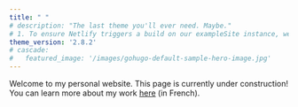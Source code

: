 ```yaml
---
title: " "
# description: "The last theme you'll ever need. Maybe."
# 1. To ensure Netlify triggers a build on our exampleSite instance, we need to change a file in the exampleSite directory.
theme_version: '2.8.2'
# cascade:
#   featured_image: '/images/gohugo-default-sample-hero-image.jpg'
---
```

Welcome to my personal website. This page is currently under construction! You can learn more about my work [here](https://www.lam.jussieu.fr/Projets/PhDprojects/index.php?page=PHDprojectSALVADOR) (in French).
